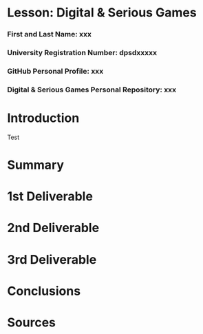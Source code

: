 # Lesson: Digital & Serious Games

### First and Last Name: xxx
### University Registration Number: dpsdxxxxx
### GitHub Personal Profile: xxx
### Digital & Serious Games Personal Repository: xxx

# Introduction

Test

# Summary


# 1st Deliverable


# 2nd Deliverable


# 3rd Deliverable 


# Conclusions


# Sources
